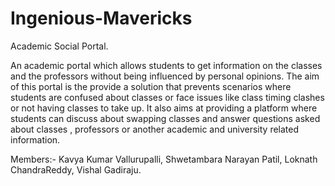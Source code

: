# Ingenious-Mavericks

Academic Social Portal.


An academic portal which allows students to get information on the classes and the professors without being influenced by personal opinions. 
The aim of this portal is the provide a solution that prevents scenarios where students are confused about classes or face issues like  class timing clashes or not having classes to take up.
It also aims at providing a platform where students can discuss about swapping classes and answer questions asked about classes , professors or another academic and university related information.



Members:-
Kavya Kumar Vallurupalli,
Shwetambara Narayan Patil,
Loknath ChandraReddy,
Vishal Gadiraju.

